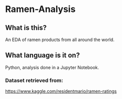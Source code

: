 # Ramen-Analysis

## What is this?
An EDA of ramen products from all around the world.

## What language is it on?
Python, analysis done in a Jupyter Notebook.

### Dataset retrieved from:
https://www.kaggle.com/residentmario/ramen-ratings
